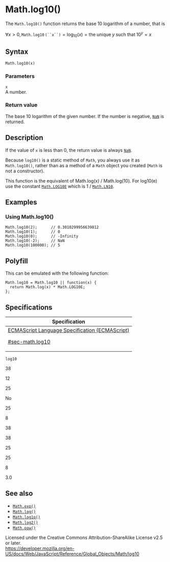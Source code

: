 # Math.log10()

The `Math.log10()` function returns the base 10 logarithm of a number, that is

∀*x* &gt; 0, `Math.log10` ` (``x``) ` = log<sub>10</sub>(_x_) = the unique *y* such that 10<sup>_y_</sup> = *x*

## Syntax

    Math.log10(x)

### Parameters

`x`  
A number.

### Return value

The base 10 logarithm of the given number. If the number is negative, [`NaN`](../nan) is returned.

## Description

If the value of `x` is less than 0, the return value is always [`NaN`](../nan).

Because `log10()` is a static method of `Math`, you always use it as `Math.log10()`, rather than as a method of a `Math` object you created (`Math` is not a constructor).

This function is the equivalent of Math.log(x) / Math.log(10). For log10(e) use the constant [`Math.LOG10E`](log10e) which is 1 / [`Math.LN10`](ln10).

## Examples

### Using Math.log10()

    Math.log10(2);      // 0.3010299956639812
    Math.log10(1);      // 0
    Math.log10(0);      // -Infinity
    Math.log10(-2);     // NaN
    Math.log10(100000); // 5

## Polyfill

This can be emulated with the following function:

    Math.log10 = Math.log10 || function(x) {
      return Math.log(x) * Math.LOG10E;
    };

## Specifications

<table><thead><tr class="header"><th>Specification</th></tr></thead><tbody><tr class="odd"><td><a href="https://tc39.es/ecma262/#sec-math.log10">ECMAScript Language Specification (ECMAScript) 
<br/>

<span class="small">#sec-math.log10</span></a></td></tr></tbody></table>

`log10`

38

12

25

No

25

8

38

38

25

25

8

3.0

## See also

-   [`Math.exp()`](exp)
-   [`Math.log()`](log)
-   [`Math.log1p()`](log1p)
-   [`Math.log2()`](log2)
-   [`Math.pow()`](pow)

 
Licensed under the Creative Commons Attribution-ShareAlike License v2.5 or later.  
<a href="https://developer.mozilla.org/en-US/docs/Web/JavaScript/Reference/Global_Objects/Math/log10" class="_attribution-link">https://developer.mozilla.org/en-US/docs/Web/JavaScript/Reference/Global_Objects/Math/log10</a>
